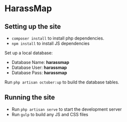# HarassMap

## Setting up the site

* `composer install` to install php dependencies.
* `npm install` to install JS dependencies

Set up a local database:

* Database Name: **harassmap**
* Database User: **harassmap**
* Database Pass: **harassmap**

Run `php artisan october:up` to build the database tables.

## Running the site

* Run `php artisan serve` to start the development server
* Run `gulp` to build any JS and CSS files